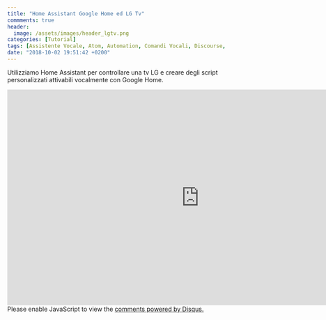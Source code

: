 ```yaml
---
title: "Home Assistant Google Home ed LG Tv"
commments: true
header:
  image: /assets/images/header_lgtv.png
categories: [Tutorial]
tags: [Assistente Vocale, Atom, Automation, Comandi Vocali, Discourse, Google, Google Home, HA, Home Assistant, how-to, lg, lg tv, Python, Remote, Sensori, Tutorial, Video, Yaml]
date: "2018-10-02 19:51:42 +0200"
---
```

Utilizziamo Home Assistant per controllare una tv LG e creare degli script personalizzati attivabili vocalmente con Google Home.

<iframe width="880" height="495" src="https://www.youtube.com/embed/8aYE00viJdg" frameborder="0" allow="autoplay; encrypted-media" allowfullscreen></iframe>


<div id="disqus_thread"></div>
<script>

/**
*  RECOMMENDED CONFIGURATION VARIABLES: EDIT AND UNCOMMENT THE SECTION BELOW TO INSERT DYNAMIC VALUES FROM YOUR PLATFORM OR CMS.
*  LEARN WHY DEFINING THESE VARIABLES IS IMPORTANT: https://disqus.com/admin/universalcode/#configuration-variables*/
/*
var disqus_config = function () {
this.page.url = PAGE_URL;  // Replace PAGE_URL with your page's canonical URL variable
this.page.identifier = PAGE_IDENTIFIER; // Replace PAGE_IDENTIFIER with your page's unique identifier variable
};
*/
(function() { // DON'T EDIT BELOW THIS LINE
var d = document, s = d.createElement('script');
s.src = 'https://italiadomotica.disqus.com/embed.js';
s.setAttribute('data-timestamp', +new Date());
(d.head || d.body).appendChild(s);
})();
</script>
<noscript>Please enable JavaScript to view the <a href="https://disqus.com/?ref_noscript">comments powered by Disqus.</a></noscript>
